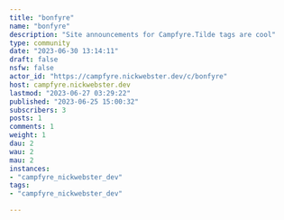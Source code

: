 ```yaml
---
title: "bonfyre" 
name: "bonfyre"
description: "Site announcements for Campfyre.Tilde tags are cool"
type: community
date: "2023-06-30 13:14:11"
draft: false
nsfw: false
actor_id: "https://campfyre.nickwebster.dev/c/bonfyre"
host: campfyre.nickwebster.dev
lastmod: "2023-06-27 03:29:22"
published: "2023-06-25 15:00:32"
subscribers: 3
posts: 1
comments: 1
weight: 1
dau: 2
wau: 2
mau: 2
instances:
- "campfyre_nickwebster_dev"
tags: 
- "campfyre_nickwebster_dev"

---
```

